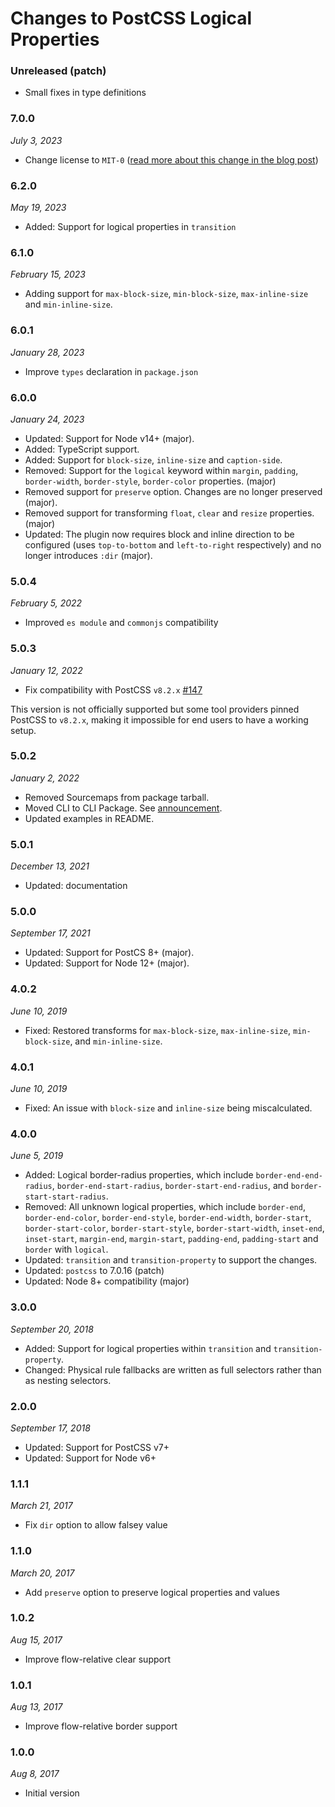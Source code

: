 # Changes to PostCSS Logical Properties

### Unreleased (patch)

- Small fixes in type definitions

### 7.0.0

_July 3, 2023_

- Change license to `MIT-0` ([read more about this change in the blog post](https://preset-env.cssdb.org/blog/license-change/))

### 6.2.0

_May 19, 2023_

- Added: Support for logical properties in `transition`

### 6.1.0

_February 15, 2023_

- Adding support for `max-block-size`, `min-block-size`, `max-inline-size` and `min-inline-size`.

### 6.0.1

_January 28, 2023_

- Improve `types` declaration in `package.json`

### 6.0.0

_January 24, 2023_

- Updated: Support for Node v14+ (major).
- Added: TypeScript support.
- Added: Support for `block-size`, `inline-size` and `caption-side`.
- Removed: Support for the `logical` keyword within `margin`, `padding`, `border-width`, `border-style`, `border-color` properties. (major)
- Removed support for `preserve` option. Changes are no longer preserved (major).
- Removed support for transforming `float`, `clear` and `resize` properties. (major)
- Updated: The plugin now requires block and inline direction to be configured (uses `top-to-bottom` and `left-to-right` respectively) and no longer introduces `:dir` (major).

### 5.0.4

_February 5, 2022_

- Improved `es module` and `commonjs` compatibility

### 5.0.3

_January 12, 2022_

- Fix compatibility with PostCSS `v8.2.x` [#147](https://github.com/csstools/postcss-plugins/issues/147)

This version is not officially supported but some tool providers pinned PostCSS to `v8.2.x`,
making it impossible for end users to have a working setup.

### 5.0.2

_January 2, 2022_

- Removed Sourcemaps from package tarball.
- Moved CLI to CLI Package. See [announcement](https://github.com/csstools/postcss-plugins/discussions/121).
- Updated examples in README.

### 5.0.1

_December 13, 2021_

- Updated: documentation

### 5.0.0

_September 17, 2021_

- Updated: Support for PostCS 8+ (major).
- Updated: Support for Node 12+ (major).

### 4.0.2

_June 10, 2019_

- Fixed: Restored transforms for `max-block-size`, `max-inline-size`,
	`min-block-size`, and `min-inline-size`.

### 4.0.1

_June 10, 2019_

- Fixed: An issue with `block-size` and `inline-size` being miscalculated.

### 4.0.0

_June 5, 2019_

- Added: Logical border-radius properties, which include
	`border-end-end-radius`, `border-end-start-radius`, `border-start-end-radius`,
	and `border-start-start-radius`.
- Removed: All unknown logical properties, which include `border-end`,
	`border-end-color`, `border-end-style`, `border-end-width`, `border-start`,
	`border-start-color`, `border-start-style`, `border-start-width`, `inset-end`,
	`inset-start`, `margin-end`, `margin-start`, `padding-end`, `padding-start`
	and `border` with `logical`.
- Updated: `transition` and `transition-property` to support the changes.
- Updated: `postcss` to 7.0.16 (patch)
- Updated: Node 8+ compatibility (major)

### 3.0.0

_September 20, 2018_

- Added: Support for logical properties within `transition` and
	`transition-property`.
- Changed: Physical rule fallbacks are written as full selectors rather than
	as nesting selectors.

### 2.0.0

_September 17, 2018_

- Updated: Support for PostCSS v7+
- Updated: Support for Node v6+

### 1.1.1

_March 21, 2017_

- Fix `dir` option to allow falsey value

### 1.1.0

_March 20, 2017_

- Add `preserve` option to preserve logical properties and values

### 1.0.2

_Aug 15, 2017_

- Improve flow-relative clear support

### 1.0.1

_Aug 13, 2017_

- Improve flow-relative border support

### 1.0.0

_Aug 8, 2017_

- Initial version
